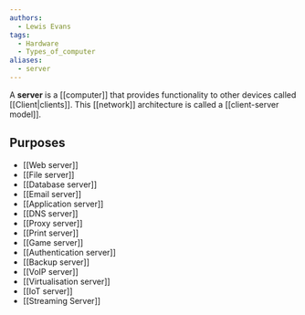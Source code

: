 ```yaml
---
authors: 
  - Lewis Evans
tags:
  - Hardware
  - Types_of_computer
aliases:
  - server
---
```

A **server** is a [[computer]] that provides functionality to other devices called [[Client|clients]]. This [[network]] architecture is called a [[client-server model]].

## Purposes
- [[Web server]]
- [[File server]]
- [[Database server]]
- [[Email server]]
- [[Application server]]
- [[DNS server]]
- [[Proxy server]]
- [[Print server]]
- [[Game server]]
- [[Authentication server]]
- [[Backup server]]
- [[VoIP server]]
- [[Virtualisation server]]
- [[IoT server]]
- [[Streaming Server]]